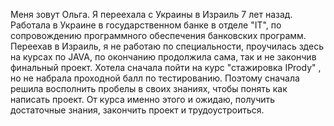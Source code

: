 Меня зовут Ольга. Я переехала с Украины в Израиль 7 лет назад. Работала в Украине в государственном банке в отделе "IT", по сопровождению программного обеспечения банковских программ. Переехав в Израиль, я не работаю по специальности, проучилась здесь на курсах по JAVA, по окончанию продолжила сама, так и не закончив финальный проект. Хотела сначала пойти на курс "стажировка IPrody" , но не набрала проходной балл по тестированию. Поэтому сначала решила восполнить пробелы в своих знаниях, чтобы понять как написать проект.  От курса именно этого и ожидаю, получить достаточные знания, закончить проект и трудоустроиться.